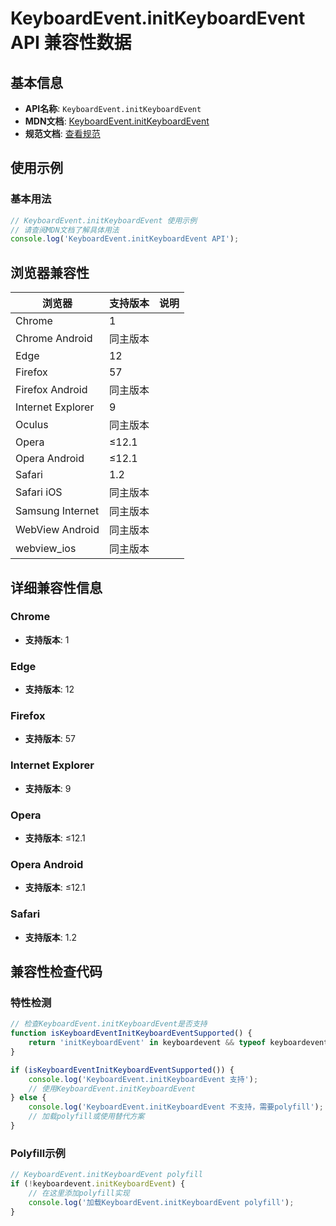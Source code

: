# KeyboardEvent.initKeyboardEvent API 兼容性数据

## 基本信息

- **API名称**: `KeyboardEvent.initKeyboardEvent`
- **MDN文档**: [KeyboardEvent.initKeyboardEvent](https://developer.mozilla.org/docs/Web/API/KeyboardEvent/initKeyboardEvent)
- **规范文档**: [查看规范](https://w3c.github.io/uievents/#dom-keyboardevent-initkeyboardevent)

## 使用示例

### 基本用法

```javascript
// KeyboardEvent.initKeyboardEvent 使用示例
// 请查阅MDN文档了解具体用法
console.log('KeyboardEvent.initKeyboardEvent API');
```

## 浏览器兼容性

| 浏览器 | 支持版本 | 说明 |
|--------|----------|------|
| Chrome | 1 |  |
| Chrome Android | 同主版本 |  |
| Edge | 12 |  |
| Firefox | 57 |  |
| Firefox Android | 同主版本 |  |
| Internet Explorer | 9 |  |
| Oculus | 同主版本 |  |
| Opera | ≤12.1 |  |
| Opera Android | ≤12.1 |  |
| Safari | 1.2 |  |
| Safari iOS | 同主版本 |  |
| Samsung Internet | 同主版本 |  |
| WebView Android | 同主版本 |  |
| webview_ios | 同主版本 |  |

## 详细兼容性信息

### Chrome

- **支持版本**: 1

### Edge

- **支持版本**: 12

### Firefox

- **支持版本**: 57

### Internet Explorer

- **支持版本**: 9

### Opera

- **支持版本**: ≤12.1

### Opera Android

- **支持版本**: ≤12.1

### Safari

- **支持版本**: 1.2

## 兼容性检查代码

### 特性检测

```javascript
// 检查KeyboardEvent.initKeyboardEvent是否支持
function isKeyboardEventInitKeyboardEventSupported() {
    return 'initKeyboardEvent' in keyboardevent && typeof keyboardevent.initKeyboardEvent === 'function';
}

if (isKeyboardEventInitKeyboardEventSupported()) {
    console.log('KeyboardEvent.initKeyboardEvent 支持');
    // 使用KeyboardEvent.initKeyboardEvent
} else {
    console.log('KeyboardEvent.initKeyboardEvent 不支持，需要polyfill');
    // 加载polyfill或使用替代方案
}
```

### Polyfill示例

```javascript
// KeyboardEvent.initKeyboardEvent polyfill
if (!keyboardevent.initKeyboardEvent) {
    // 在这里添加polyfill实现
    console.log('加载KeyboardEvent.initKeyboardEvent polyfill');
}
```

